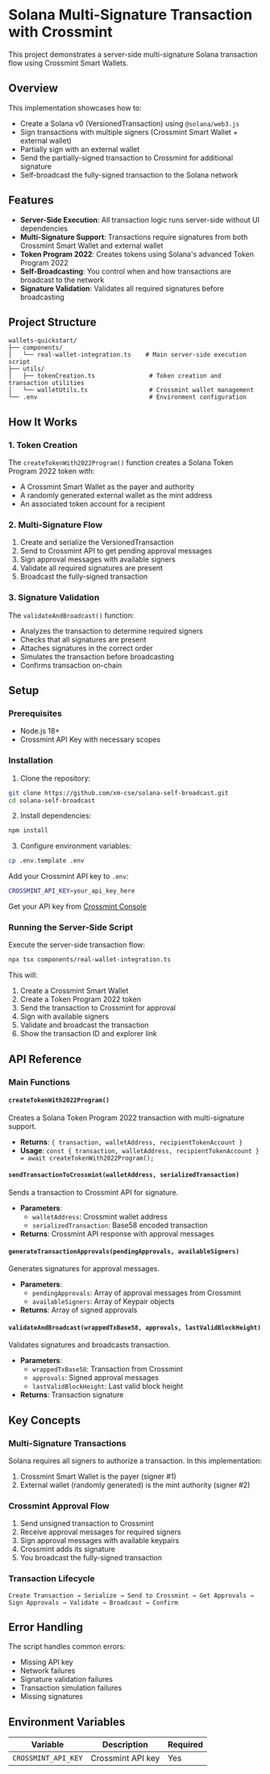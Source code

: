 # Solana Multi-Signature Transaction with Crossmint

This project demonstrates a server-side multi-signature Solana transaction flow using Crossmint Smart Wallets.

## Overview

This implementation showcases how to:
- Create a Solana v0 (VersionedTransaction) using `@solana/web3.js`
- Sign transactions with multiple signers (Crossmint Smart Wallet + external wallet)
- Partially sign with an external wallet
- Send the partially-signed transaction to Crossmint for additional signature
- Self-broadcast the fully-signed transaction to the Solana network

## Features

- **Server-Side Execution**: All transaction logic runs server-side without UI dependencies
- **Multi-Signature Support**: Transactions require signatures from both Crossmint Smart Wallet and external wallet
- **Token Program 2022**: Creates tokens using Solana's advanced Token Program 2022
- **Self-Broadcasting**: You control when and how transactions are broadcast to the network
- **Signature Validation**: Validates all required signatures before broadcasting

## Project Structure

```
wallets-quickstart/
├── components/
│   └── real-wallet-integration.ts    # Main server-side execution script
├── utils/
│   ├── tokenCreation.ts               # Token creation and transaction utilities
│   └── walletUtils.ts                 # Crossmint wallet management
└── .env                               # Environment configuration
```

## How It Works

### 1. Token Creation
The `createTokenWith2022Program()` function creates a Solana Token Program 2022 token with:
- A Crossmint Smart Wallet as the payer and authority
- A randomly generated external wallet as the mint address
- An associated token account for a recipient

### 2. Multi-Signature Flow
1. Create and serialize the VersionedTransaction
2. Send to Crossmint API to get pending approval messages
3. Sign approval messages with available signers
4. Validate all required signatures are present
5. Broadcast the fully-signed transaction

### 3. Signature Validation
The `validateAndBroadcast()` function:
- Analyzes the transaction to determine required signers
- Checks that all signatures are present
- Attaches signatures in the correct order
- Simulates the transaction before broadcasting
- Confirms transaction on-chain

## Setup

### Prerequisites
- Node.js 18+ 
- Crossmint API Key with necessary scopes

### Installation

1. Clone the repository:
```bash
git clone https://github.com/xm-cse/solana-self-broadcast.git
cd solana-self-broadcast
```

2. Install dependencies:
```bash
npm install
```

3. Configure environment variables:
```bash
cp .env.template .env
```

Add your Crossmint API key to `.env`:
```bash
CROSSMINT_API_KEY=your_api_key_here
```

Get your API key from [Crossmint Console](https://console.crossmint.com/)

### Running the Server-Side Script

Execute the server-side transaction flow:
```bash
npx tsx components/real-wallet-integration.ts
```

This will:
1. Create a Crossmint Smart Wallet
2. Create a Token Program 2022 token
3. Send the transaction to Crossmint for approval
4. Sign with available signers
5. Validate and broadcast the transaction
6. Show the transaction ID and explorer link


## API Reference

### Main Functions

#### `createTokenWith2022Program()`
Creates a Solana Token Program 2022 transaction with multi-signature support.
- **Returns**: `{ transaction, walletAddress, recipientTokenAccount }`
- **Usage**: `const { transaction, walletAddress, recipientTokenAccount } = await createTokenWith2022Program();`

#### `sendTransactionToCrossmint(walletAddress, serializedTransaction)`
Sends a transaction to Crossmint API for signature.
- **Parameters**: 
  - `walletAddress`: Crossmint wallet address
  - `serializedTransaction`: Base58 encoded transaction
- **Returns**: Crossmint API response with approval messages

#### `generateTransactionApprovals(pendingApprovals, availableSigners)`
Generates signatures for approval messages.
- **Parameters**:
  - `pendingApprovals`: Array of approval messages from Crossmint
  - `availableSigners`: Array of Keypair objects
- **Returns**: Array of signed approvals

#### `validateAndBroadcast(wrappedTxBase58, approvals, lastValidBlockHeight)`
Validates signatures and broadcasts transaction.
- **Parameters**:
  - `wrappedTxBase58`: Transaction from Crossmint
  - `approvals`: Signed approval messages
  - `lastValidBlockHeight`: Last valid block height
- **Returns**: Transaction signature

## Key Concepts

### Multi-Signature Transactions
Solana requires all signers to authorize a transaction. In this implementation:
1. Crossmint Smart Wallet is the payer (signer #1)
2. External wallet (randomly generated) is the mint authority (signer #2)

### Crossmint Approval Flow
1. Send unsigned transaction to Crossmint
2. Receive approval messages for required signers
3. Sign approval messages with available keypairs
4. Crossmint adds its signature
5. You broadcast the fully-signed transaction

### Transaction Lifecycle
```
Create Transaction → Serialize → Send to Crossmint → Get Approvals → Sign Approvals → Validate → Broadcast → Confirm
```

## Error Handling

The script handles common errors:
- Missing API key
- Network failures
- Signature validation failures
- Transaction simulation failures
- Missing signatures

## Environment Variables

| Variable | Description | Required |
|----------|-------------|----------|
| `CROSSMINT_API_KEY` | Crossmint API key | Yes |
